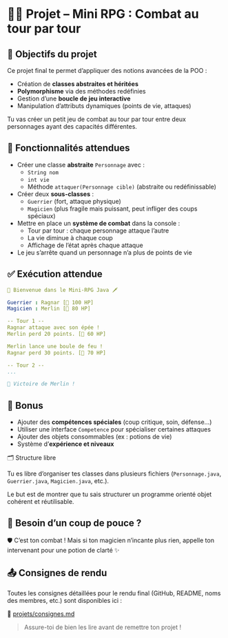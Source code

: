 # 🧙‍♂️ Projet – Mini RPG : Combat au tour par tour

## 🎯 Objectifs du projet

Ce projet final te permet d’appliquer des notions avancées de la POO :

- Création de **classes abstraites et héritées**
- **Polymorphisme** via des méthodes redéfinies
- Gestion d’une **boucle de jeu interactive**
- Manipulation d’attributs dynamiques (points de vie, attaques)

Tu vas créer un petit jeu de combat au tour par tour entre deux personnages ayant des capacités différentes.


## 🧩 Fonctionnalités attendues

- Créer une classe **abstraite** `Personnage` avec :
  - `String nom`
  - `int vie`
  - Méthode `attaquer(Personnage cible)` (abstraite ou redéfinissable)
- Créer deux **sous-classes** :
  - `Guerrier` (fort, attaque physique)
  - `Magicien` (plus fragile mais puissant, peut infliger des coups spéciaux)
- Mettre en place un **système de combat** dans la console :
  - Tour par tour : chaque personnage attaque l’autre
  - La vie diminue à chaque coup
  - Affichage de l’état après chaque attaque
- Le jeu s’arrête quand un personnage n’a plus de points de vie

## ✅ Exécution attendue

```yaml
🧙 Bienvenue dans le Mini-RPG Java 🗡️

Guerrier : Ragnar [💖 100 HP]
Magicien : Merlin [💖 80 HP]

-- Tour 1 --
Ragnar attaque avec son épée !
Merlin perd 20 points. [💖 60 HP]

Merlin lance une boule de feu !
Ragnar perd 30 points. [💖 70 HP]

-- Tour 2 --
...

🎉 Victoire de Merlin !
```

## 🧠 Bonus

- Ajouter des **compétences spéciales** (coup critique, soin, défense…)
- Utiliser une interface `Competence` pour spécialiser certaines attaques
- Ajouter des objets consommables (ex : potions de vie)
- Système d’**expérience et niveaux**

🗂️ Structure libre

Tu es libre d’organiser tes classes dans plusieurs fichiers (`Personnage.java`, `Guerrier.java`, `Magicien.java`, etc.).

Le but est de montrer que tu sais structurer un programme orienté objet cohérent et réutilisable.

## 🧩 Besoin d’un coup de pouce ?

🛡️ C’est ton combat ! Mais si ton magicien n’incante plus rien, appelle ton intervenant pour une potion de clarté ✨

## 📤 Consignes de rendu

Toutes les consignes détaillées pour le rendu final (GitHub, README, noms des membres, etc.) sont disponibles ici :

📄 [projets/consignes.md](consignes.md)

> Assure-toi de bien les lire avant de remettre ton projet !